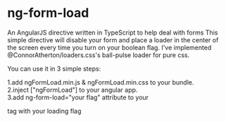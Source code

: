 # ng-form-load
An AngularJS directive written in TypeScript to help deal with forms
This simple directive will disable your form and place a loader in the center of the screen every time you turn on your boolean flag.
I've implemented @ConnorAtherton/loaders.css's ball-pulse loader for pure css.

You can use it in 3 simple steps:

1.add ngFormLoad.min.js & ngFormLoad.min.css to your bundle.               
2.inject ["ngFormLoad"] to your angular app.    
3.add ng-form-load="your flag" attribute to your <form> tag with your loading flag
